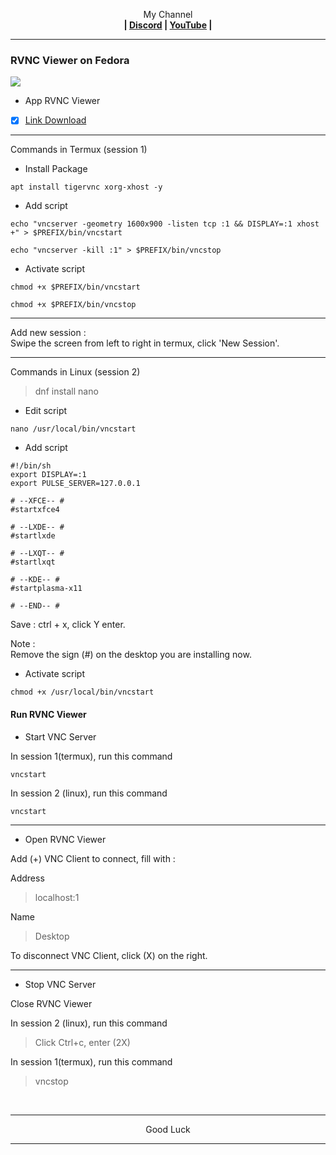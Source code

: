 <p align="center">My Channel</br><b>
| <a href="https://discord.gg/GCehyym">Discord</a> | <a href="https://youtube.com/@layargeser">YouTube</a> |</b></p>

---
### RVNC Viewer on Fedora
<img src="https://raw.githubusercontent.com/wahasa/Fedora/refs/heads/main/Patch/RVNC-Viewer.jpg">

- App RVNC Viewer

- [x] [Link Download](https://play.google.com/store/apps/details?id=com.realvnc.viewer.android)

---
Commands in Termux (session 1)

- Install Package
```
apt install tigervnc xorg-xhost -y
```

- Add script
```
echo "vncserver -geometry 1600x900 -listen tcp :1 && DISPLAY=:1 xhost +" > $PREFIX/bin/vncstart
```
```
echo "vncserver -kill :1" > $PREFIX/bin/vncstop
```

- Activate script
```
chmod +x $PREFIX/bin/vncstart
```
```
chmod +x $PREFIX/bin/vncstop
```

---
Add new session :</br>
Swipe the screen from left to right in termux, click 'New Session'.

---
Commands in Linux (session 2)
> dnf install nano

- Edit script
```
nano /usr/local/bin/vncstart
```

- Add script
```
#!/bin/sh
export DISPLAY=:1
export PULSE_SERVER=127.0.0.1

# --XFCE-- #
#startxfce4

# --LXDE-- #
#startlxde

# --LXQT-- #
#startlxqt

# --KDE-- #
#startplasma-x11

# --END-- #
```

Save : ctrl + x, click Y enter.

Note :</br>
Remove the sign (#) on the desktop you are installing now.

- Activate script
```
chmod +x /usr/local/bin/vncstart
```

#### Run RVNC Viewer
- Start VNC Server

In session 1(termux), run this command
```
vncstart
```

In session 2 (linux), run this command
```
vncstart
```

---
- Open RVNC Viewer

Add (+) VNC Client to connect, fill with :

Address
> localhost:1 

Name
> Desktop

To disconnect VNC Client, click (X) on the right.
</br>

---
- Stop VNC Server

Close RVNC Viewer

In session 2 (linux), run this command
> Click Ctrl+c, enter (2X)

In session 1(termux), run this command
> vncstop
</br>

---
<p align="center">Good Luck</p>

---
